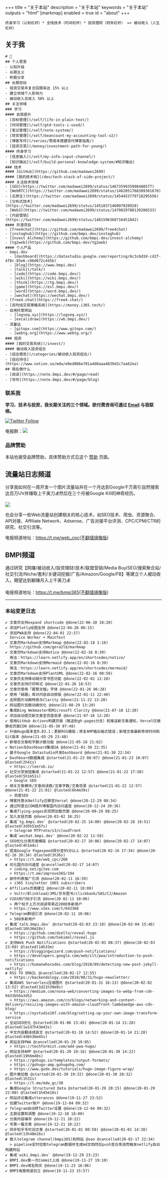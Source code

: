 +++
title = "关于本站"
description = "关于本站"
keywords = "关于本站"
outputs = "html"
[markmap]
enabled = true
id = "about"
+++

```text
终身学习（认知杠杆）* 全栈技术（时间杠杆）* 投资理财（财务杠杆） => 被动收入（人生杠杆）
```

## 关于我

```markmap
# 🥷
## 个人愿景
- 认知升级
- 长期主义
- 积极分享
## 长期目标
- 投资交易年复合回报率达 15% 以上
- 建立领域个人影响力
- 被动收入总收入 50% 以上
## 关注领域
### 学习
#### 自我提升
- [目标管理](/self/life-in-plain-text/)
- [时间管理](/self/gtd-tools-i-used/)
- [笔记管理](/self/note-system/)
- [财务管理](/self/beancount-my-accounting-tool-v2/)
- [博客写作](/series/零成本搭建现代博客指南/)
- [投资交易](/money/investment-path-for-young/)
#### 终身学习
- [信息输入](/self/my-info-input-channel/)
- [知识输出](/self/build-personal-knowledge-system/#知识输出)
### 技术
#### [GitHub](https://github.com/madawei2699)
#### [我的技术栈](/dev/tech-stack-of-side-project/)
#### 关注技术领域
- [SEO](https://twitter.com/madawei2699/status/1467359935998488577)
- [WebRTC](https://twitter.com/madawei2699/status/1462051768389361670)
- [云原生](https://twitter.com/madawei2699/status/1454453779718295556)
- [分布式技术](https://twitter.com/madawei2699/status/1451837146097020928)
- [Web3](https://twitter.com/madawei2699/status/1479829788139286533)
- [内容营销](https://twitter.com/madawei2699/status/1481596368716451842)
#### 开源项目
- [free4chat](https://github.com/madawei2699/free4chat)
- [instaghub](https://github.com/bmpi-dev/instaghub)
- [Invest Alchemy](https://github.com/bmpi-dev/invest-alchemy)
- [tg2web](https://github.com/bmpi-dev/tg2web)
#### 个人产品
- bmpi.dev
  - [dashboard](https://datastudio.google.com/reporting/6c3c6d3d-cd2f-4f8c-85e6-c06d672c445b)
  - [blog](https://www.bmpi.dev)
  - [talk](/talk/)
  - [code](https://code.bmpi.dev/)
  - [wiki](https://wiki.bmpi.dev/)
  - [think](https://tg.bmpi.dev/)
  - [game](https://esl.bmpi.dev/)
  - [word](https://word.bmpi.dev/)
  - [wechat](https://wechat.bmpi.dev/)
- [free4.chat](https://free4.chat/)
- [双均线交易策略系统](https://money.i365.tech/)
- 自用托管网站
  - [logseq.xyz](https://logseq.xyz/)
  - [excalidraw](https://wb.bmpi.dev/)
- 流量站
  - [gitopx.com](https://www.gitopx.com/)
  - [webtg.org](https://www.webtg.org/)
### 投资
#### [我的交易系统](/invest/)
#### 被动收入投资组合
- [组合报告](/categories/被动收入投资组合/)
- [组合持仓](https://www.notion.so/mdw/e0ed086e701a4d0aaa4839d2c7aa62ea)
## 我在做什么
- [阅读](https://note.bmpi.dev/#/page/read)
- [写作](https://note.bmpi.dev/#/page/blog)
```

### 联系我

**学习、技术与投资，我长期关注的三个领域。欲付费咨询可通过 [Email](mailto:bmpidev@gmail.com) 与我联络。**

[![Twitter Follow](https://img.shields.io/twitter/follow/madawei2699?style=social)](https://twitter.com/madawei2699)

电报群：[![](https://img.shields.io/badge/-BMPI-%23000000?style=flat&logo=telegram&logoColor=ffffff)](https://t.me/bmpi_group)

### 品牌赞助

本站也接受品牌赞助，具体赞助方式见这个 <a href="/_ad" rel="nofollow">赞助</a> 页面。

## 流量站日志频道

分享我如何在一周开发一个图片流量站并在一个月达到Google千万索引自然搜索达百万UV并赚取上千美刀💰然后在三个月被Google Kill的神奇经历。

![](https://img.bmpi.dev/5494437c-08e0-0d08-5f91-6bdb4fcdece6.png)

也会分享一些Web流量站创建相关的核心技术，如SEO技术、爬虫、资源聚合、API对接、Affiliate Network、Adsense、广告对接平台评测、CPC/CPM/CTR的研究、社交引流等。

电报频道地址：<https://t.me/web_cpc>([不翻墙镜像版](https://tg.bmpi.dev/web_cpc/index.html))

## BMPI频道

通过研究【网赚/被动收入/投资理财/技术/联盟营销/Media Buy/SEO/搜索聚合站/社交引流/Niche/套利/关键词挖掘/广告/Amazon/Google/FB】等建立个人被动收入，期望达到躺赚月入上千美刀💰

电报频道地址：<https://t.me/bmpi365>([不翻墙镜像版](https://tg.bmpi.dev/bmpi365/index.html))

---

<!-- ### 本站Logo

![](https://img.bmpi.dev/81107268-954c-5a99-a4f6-1a58676ede69.png) -->

### 本站变更日志

```text
✔ 文章页支持expand shortcode @done(22-06-10 18:20)
✔ 添加Plotly绘图支持 @done(22-04-28 00:15)
✔ 添加PWA支持 @done(22-04-01 22:37)
  Service Worker + Mainfest
✔ 文章页Markdown支持Markmap @done(22-02-18 1:16)
  https://github.com/gera2ld/markmap
✔ 文章页Markdown支持Notice @done(22-02-16 8:39)
  用法：https://learn.netlify.app/en/shortcodes/notice/
✔ 文章页Markdown支持Mermaid @done(22-02-16 8:39)
  用法：https://learn.netlify.app/en/shortcodes/mermaid/
✔ 文章页Markdown支持PlantUML @done(22-02-16 00:50)
✔ 文章页支持移动端分享书签功能 @done(22-02-02 12:10)
✔ 文章页支持打印样式 @done(22-01-26 18:53)
✔ 文章页使用「霞鹜文楷」字体 @done(22-01-26 06:28)
✔ 使用「赫蹏」库对内容自动排版 @done(22-01-11 22:40)
✔ 去除图片动画特效与Clarity @done(21-11-22 13:20)
✔ 网站图片加载动画优化 @done(21-08-29 13:20)
✔ 集成Bing Webmaster和Microsoft Clarity @done(21-07-18 12:20)
✔ 添加自动提交新文章至百度收录 @done(21-07-16 12:20)
✔ 使用GitHub Actions构建页面（推送到gh-pages分支）和推送新文章通知，Vercel仅做静态页面CDN @done(21-05-30 07:48)
✔ 升级Hugo版本至0.83.1；更新RSS模版；修复AMP输出格式错误；新增文章最新修改时间和Git版本 @done(21-05-29 23:48)
✔ 新增总文章和字数计数功能 @done(21-05-18 21:02)
✔ Notion与Dashboard集成GA @done(21-01-30 22:35)
✔ 基于Google Datastudio开发Dashboard @done(21-01-30 22:34)
✔ Dashboard数据集成 @started(21-01-23 08:07) @done(21-01-23 10:07) @lasted(2h41s)
  > https://leerob.io/
✔ 社交分享按钮集成 @started(21-01-22 12:57) @done(21-01-22 17:58) @lasted(5h1m51s)
  > Google SEO
✔ 相关文章模块/文章阅读数/文章字数/文章目录 @started(21-01-22 12:57) @done(21-01-22 21:01) @lasted(8h4m39s)
  > 百度SEO
✔ 博客托管从Netlify迁移至Vercel @done(20-12-29 08:34)
✔ 通过阿里云CDN提升博客国内访问速度 @done(20-12-24 20:36)
✔ 集成flying-pages实现预加载页面 @done(20-09-29 08:25)
✔ 加入友链页面 @done(20-03-02 10:25)
✔ 集成`tg.bmpi.dev` @started(20-02-25 14:00) @done(20-02-28 19:51) @lasted(3d5h51m57s)
  > telegram MTProto/s3/cloudfront
✔ 集成`wechat.bmpi.dev` @done(20-02-22 11:58)
✔ SEO优化分类页面模版 @started(20-02-17 10:06) @done(20-02-17 14:07) @lasted(4h1m4s)
✔ 提高Google Pagespeed得分至95分以上 @started(20-02-16 17:34) @done(20-02-16 20:34) @lasted(3h36s)
  > https://t.me/web_cpc/260
✘ 优化国内访问速度 @cancelled(20-02-17 14:07)
  > coding.net/gitee.com
  > https://t.me/improve365/194
✔ 邮件列表推广引流 @done(20-02-11 16:59)
  > i365 tinyletter 1965 subscribers
✔ Affiliate页面建立 @done(20-02-11 10:08)
  > Vultr/Blinkload/JMS/京东图书/clickbank/SAS/CJ/Amazon
✔ V2EX热门帖子引流 @done(20-02-11 10:06)
  > 两个帖子上万次阅读带来近2000多新用户
  > https://www.v2ex.com/t/643368
✔ Telegram群组引流 @done(20-02-11 10:06)
  > 500多新用户
✔ 集成`talk.bmpi.dev` @started(20-02-03 23:10) @done(20-02-04 15:46) @lasted(16h36m28s)
  > https://github.com/dzello/reveal-hugo
  > https://github.com/hakimel/reveal.js
✔ 支持Web Push Notifications @started(20-02-03 08:37) @done(20-02-03 23:09) @lasted(14h33m)
  > https://bloggingwizard.com/push-notifications/
  > https://developers.google.com/web/ilt/pwa/introduction-to-push-notifications
  > https://humanwhocodes.com/blog/2018/09/detecting-new-post-jekyll-netlify/
✘ RSS TO EMAIL @cancelled(20-02-17 12:55)
  > https://backendology.com/2018/08/31/hugo-newsletter/
✔ 集成AWS Serverless压缩图片 @started(20-01-31 16:13) @done(20-02-02 13:52) @lasted(1d21h39m9s)
  > https://medium.com/nona-web/converting-images-to-webp-from-cdn-9433b56a3d52
  > https://aws.amazon.com/cn/blogs/networking-and-content-delivery/resizing-images-with-amazon-cloudfront-lambdaedge-aws-cdn-blog/
  > https://nystudio107.com/blog/setting-up-your-own-image-transform-service
✔ 全站SEO优化 @started(20-01-06 13:45) @done(20-01-14 21:28) @lasted(1w1d7h43m43s)
✔ 中文内容翻译成英文 @started(20-01-10 14:52) @done(20-01-14 21:28) @lasted(4d6h36m45s)
✘ 网站支持PWA @cancelled(20-01-29 19:05)
  > https://techformist.com/add-pwa-hugo/
✔ 网站支持AMP @started(20-01-29 19:16) @done(20-01-30 14:22) @lasted(19h6m40s)
  > https://gohugo.io/templates/output-formats/
  > https://gohugo-amp.gohugohq.com/
  > https://www.godo.dev/tutorials/hugo-image-figure-wrap/
✔ 图片懒加载 @started(20-01-30 19:32) @done(20-01-30 20:32) @lasted(1h31s)
  > https://t.me/mdw_gc/30
✔ 集成Google Structured Data @started(20-01-29 20:15) @done(20-01-29 22:00) @lasted(1h45m10s)
✔ 网站评论集成utterances @done(19-11-27 23:52)
✔ 创建Twitter账户 @done(19-12-04 09:32)
✔ Telegram自动转Twitter设置 @done(19-12-04 09:32)
✔ 主题设置和调整 @done(19-12-10 18:00)
✔ 分类内容编写 @done(19-12-21 10:22)
✔ 写第一篇文章 @done(19-12-21 10:22)
✔ 同步知乎专栏旧文章 @started(20-01-01 00:50) @done(20-01-01 14:38) @lasted(13h48m16s)
✘ 嵌入telegram channel(bmpi365)到网站 @seo @cancelled(20-02-17 22:34)
  > pipeline定时拉取telegram数据并生成md文档然后push至仓库进而触发netlify自动构建网站
✔ 集成`wiki.bmpi.dev` @done(19-12-29 23:23)
✔ BMPI.dev第一次Commit上线 @done(19-11-27 19:10)
✔ BMPI.dev域名购买 @done(19-11-23 16:06)
✔ BMPI电报频道创立 @done(19-11-23 15:57)
```